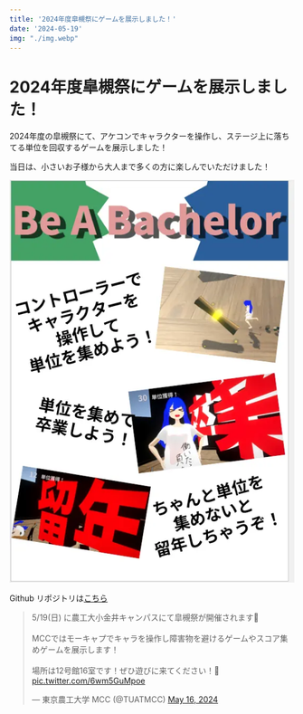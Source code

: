 ```yaml
---
title: '2024年度皐槻祭にゲームを展示しました！'
date: '2024-05-19'
img: "./img.webp"
---
```


# 2024年度皐槻祭にゲームを展示しました！

2024年度の皐槻祭にて、アケコンでキャラクターを操作し、ステージ上に落ちてる単位を回収するゲームを展示しました！

当日は、小さいお子様から大人まで多くの方に楽しんでいただけました！

![image](./image.webp)

Github リポジトリは[こちら](https://github.com/tuatmcc/BeABachelor)

<blockquote class="twitter-tweet"><p lang="ja" dir="ltr">5/19(日) に農工大小金井キャンパスにて皐槻祭が開催されます🎉<br><br>MCCではモーキャプでキャラを操作し障害物を避けるゲームやスコア集めゲームを展示します！<br><br>場所は12号館16室です！ぜひ遊びに来てください！🙌 <a href="https://t.co/6wm5GuMpoe">pic.twitter.com/6wm5GuMpoe</a></p>&mdash; 東京農工大学 MCC (@TUATMCC) <a href="https://twitter.com/TUATMCC/status/1791041039433941067?ref_src=twsrc%5Etfw">May 16, 2024</a></blockquote> <script async src="https://platform.twitter.com/widgets.js" charset="utf-8"></script>
